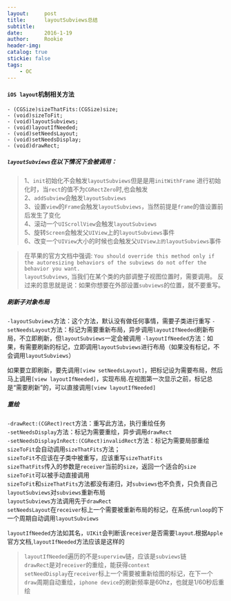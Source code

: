 ```yaml
---
layout:     post
title:      layoutSubviews总结
subtitle:   
date:       2016-1-19
author:     Rookie
header-img: 
catalog: true
stickie: false
tags:
    - OC
---
```


#### `iOS layout`机制相关方法

```obj-c
- (CGSize)sizeThatFits:(CGSize)size;
- (void)sizeToFit;
- (void)layoutSubviews;
- (void)layoutIfNeeded;
- (void)setNeedsLayout;
- (void)setNeedsDisplay;
- (void)drawRect;
```

##### `layoutSubviews`在以下情况下会被调用：

>1、`init`初始化不会触发`layoutSubviews`但是是用`initWithFrame` 进行初始化时，当`rect`的值不为`CGRectZero`时,也会触发  
2、`addSubview`会触发`layoutSubviews`  
3、设置`view`的`Frame`会触发`layoutSubviews`，当然前提是`frame`的值设置前后发生了变化  
4、滚动一个`UIScrollView`会触发`layoutSubviews`  
5、旋转`Screen`会触发父`UIView`上的`layoutSubviews`事件  
6、改变一个`UIView`大小的时候也会触发父`UIView上的layoutSubviews`事件  

>在苹果的官方文档中强调:
`You should override this method only if the autoresizing behaviors of the subviews do not offer the behavior you want.`  
`layoutSubviews`, 当我们在某个类的内部调整子视图位置时，需要调用。
反过来的意思就是说：如果你想要在外部设置`subviews`的位置，就不要重写。

##### 刷新子对象布局

`-layoutSubviews`方法：这个方法，默认没有做任何事情，需要子类进行重写
`-setNeedsLayout`方法：标记为需要重新布局，异步调用`layoutIfNeeded`刷新布局，不立即刷新，但`layoutSubviews`一定会被调用
`-layoutIfNeeded`方法：如果，有需要刷新的标记，立即调用`layoutSubviews`进行布局（如果没有标记，不会调用`layoutSubviews`）

如果要立即刷新，要先调用`[view setNeedsLayout]`，把标记设为需要布局，然后马上调用`[view layoutIfNeeded]`，实现布局.在视图第一次显示之前，标记总是“需要刷新”的，可以直接调用`[view layoutIfNeeded]`

##### 重绘

`-drawRect:(CGRect)rect`方法：重写此方法，执行重绘任务  
`-setNeedsDisplay`方法：标记为需要重绘，异步调用`drawRect`  
`-setNeedsDisplayInRect:(CGRect)invalidRect`方法：标记为需要局部重绘  
`sizeToFit`会自动调用`sizeThatFits`方法；  
`sizeToFit`不应该在子类中被重写，应该重写`sizeThatFits`  
`sizeThatFits`传入的参数是`receiver`当前的`size`，返回一个适合的`size`  
`sizeToFit`可以被手动直接调用  
`sizeToFit`和`sizeThatFits`方法都没有递归，对`subviews`也不负责，只负责自己  
`layoutSubviews`对`subviews`重新布局  
`layoutSubviews`方法调用先于`drawRect`  
`setNeedsLayout`在`receiver`标上一个需要被重新布局的标记，在系统`runloop`的下一个周期自动调用`layoutSubviews`  

`layoutIfNeeded`方法如其名，`UIKit`会判断该`receiver`是否需要`layout`.根据`Apple`官方文档,`layoutIfNeeded`方法应该是这样的  

>`layoutIfNeeded`遍历的不是`superview`链，应该是`subviews`链  
`drawRect`是对`receiver`的重绘，能获得`context`  
>`setNeedDisplay`在`receiver`标上一个需要被重新绘图的标记，在下一个`draw`周期自动重绘，`iphone device`的刷新频率是60hz，也就是1/60秒后重绘






